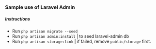 ### Sample use of Laravel Admin

##### Instructions
- Run `php artisan migrate --seed`
- Run `php artisan admin:install` | to seed laravel-admin db
- Run `php artisan storage:link` | if failed, remove `public/storage` first.